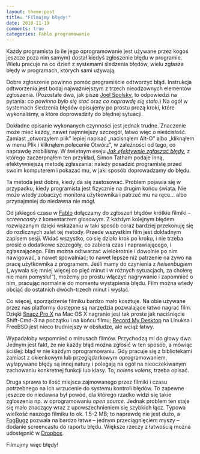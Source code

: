 ```yaml
---
layout: theme:post
title: "Filmujmy błędy!"
date: 2010-11-19
comments: true
categories: Fablo programowanie
---
```


Każdy programista (o ile jego oprogramowanie jest używane przez kogoś
jeszcze poza nim samym) dostał kiedyś zgłoszenie błędu w
programie. Wielu pracuje na co dzień z systemami śledzenia błędów,
wielu zgłasza błędy w programach, których sami używają.

Dobre zgłoszenie powinno pomóc programiście odtworzyć błąd. Instrukcja
odtworzenia jest bodaj najważniejszym z trzech nieodzownych elementów
zgłoszenia. (Pozostałe dwa, jak pisze [Joel Spolsky][1], to odpowiedzi
na pytania: _co powinno było się stać_ oraz _co naprawdę się stało_.)
Na ogół w systemach śledzenia błędów opisujemy po prostu prozą kroki,
które wykonaliśmy, a które doprowadziły do błędnej sytuacji.

Dokładne opisanie wykonanych czynności jest jednak trudne. Znaczenie
może mieć każdy, nawet najmniejszy szczegół, łatwo więc o nieścisłość.
Zamiast „otworzyłem plik” lepiej napisać „nacisnąłem Alt-O” albo
„kliknąłem w menu Plik i kliknąłem polecenie Otwórz”, w zależności od
tego, co naprawdę zrobiliśmy. W świetnym eseju
[_Jak efektywnie zgłaszać błędy_][2], z którego zaczerpnąłem ten
przykład, Simon Tatham podaje inną, efektywniejszą metodę zgłaszania:
należy posadzić programistę przed swoim komputerem i pokazać mu, w
jaki sposób doprowadzamy do błędu.

Ta metoda jest dobra, kiedy da się zastosować. Problem pojawia się w
przypadku, kiedy programista jest fizycznie na drugim końcu
świata. Nie może wtedy zobaczyć monitora użytkownika i patrzeć mu na
ręce... albo przynajmniej do niedawna nie mógł.

Od jakiegoś czasu w [Fablo][5] dołączamy do zgłoszeń błędów krótkie
filmiki – _screencasty_ z komentarzem głosowym. Z każdym kolejnym
błędem rozwiązanym dzięki wskazaniu w taki sposób coraz bardziej
przekonuję się do rozlicznych zalet tej metody. Przede wszystkim film
jest dokładnym zapisem sesji. Widać wszystko, co się działo krok po
kroku, i nie trzeba prosić o dodatkowe szczegóły, co zabiera czas
i naprawiającego, i zgłaszającego. Film można odtwarzać wielokrotnie i
dowolnie po nim nawigować, a nawet spowalniać; to nawet lepsze niż
patrzenie na żywo na pracę użytkownika z programem. Jeśli mamy do
czynienia z _heisenbugiem_ („wywala się mniej więcej co pięć minut i
w różnych sytuacjach, za cholerę nie mam pomysłu!”), możemy po prostu
włączyć nagrywanie i zapomnieć o nim, pracując normalnie do momentu
wystąpienia błędu. Film można wtedy obciąć do ostatnich dwóch-trzech
minut i wysłać.

Co więcej, sporządzenie filmiku bardzo mało kosztuje. Na obie używane
przez nas platformy dostępne są narzędzia pozwalające łatwo nagrać
film. Dzięki [Snapz Pro X][3] na Mac OS X nagranie jest tak proste jak
naciśnięcie Shift-Cmd-3 na początku i na końcu filmu;
[Record My Desktop][4] na Linuksa i FreeBSD jest nieco trudniejszy w
obsłudze, ale wciąż łatwy.

Wypadałoby wspomnieć o minusach filmów. Przychodzą mi do głowy
dwa. Jednym jest fakt, że nie każdy błąd można zgłosić w ten sposób, a
mówiąc ściślej: błąd w nie każdym oprogramowaniu. Gdy pracuje się z
bibliotekami zamiast z okienkowym lub przeglądarkowym oprogramowaniem,
wyłapywane błędy są innej natury i polegają na ogół na nieoczekiwanym
zachowaniu konkretnej funkcji lub klasy. To, _nolens volens_, trzeba
opisać.

Druga sprawa to ilość miejsca zajmowanego przez filmiki i czasu
potrzebnego na ich wrzucenie do systemu kontroli błędów. To zapewne
jeszcze do niedawna był powód, dla którego rzadko widzi się takie
zgłoszenia np. w oprogramowaniu _open source_. Jednak problem ten
staje się mało znaczący wraz z upowszechnieniem się szybkich łącz.
Typowa wielkość naszego filmiku to ok. 1.5-2 MB; to naprawdę nie jest
dużo, a [FogBugz][6] pozwala na bardzo łatwe – jednym przeciągnięciem
myszy – dodanie screencastu do raportu błędu. Większe rzeczy z
łatwością można udostępnić w [Dropbox][7].

Filmujmy więc błędy!

 [1]: http://www.joelonsoftware.com/articles/fog0000000029.html
 [2]: http://www.chiark.greenend.org.uk/~sgtatham/bugs-pl.html
 [3]: http://www.ambrosiasw.com/utilities/snapzprox/
 [4]: http://recordmydesktop.sourceforge.net/about.php
 [5]: http://fablo.pl
 [6]: http://fogbugz.com
 [7]: http://dropbox.com
